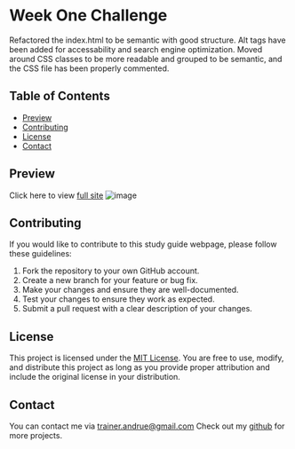 # Week One Challenge

Refactored the index.html to be semantic with good structure. Alt tags have been added for accessability and search engine optimization. Moved around CSS classes to be more readable and grouped to be semantic, and the CSS file has been properly commented. 

## Table of Contents

- [Preview](#preview)
- [Contributing](#contributing)
- [License](#license)
- [Contact](#contact)
  
## Preview
Click here to view [full site]( https://andruegage.github.io/horiseon-challenge) 
![image](https://github.com/AndrueGage/horiseon-challenge/assets/147120878/393e5fe3-89a0-42bd-8932-6c93473541b4)



## Contributing

If you would like to contribute to this study guide webpage, please follow these guidelines:

1. Fork the repository to your own GitHub account.
2. Create a new branch for your feature or bug fix.
3. Make your changes and ensure they are well-documented.
4. Test your changes to ensure they work as expected.
5. Submit a pull request with a clear description of your changes.

## License

This project is licensed under the [MIT License](https://choosealicense.com/licenses/mit/). You are free to use, modify, and distribute this project as long as you provide proper attribution and include the original license in your distribution.

## Contact

You can contact me via [trainer.andrue@gmail.com](mailto:trainer.andrue@gmail.com)
Check out my [github](https://github.com/AndrueGage) for more projects. 


